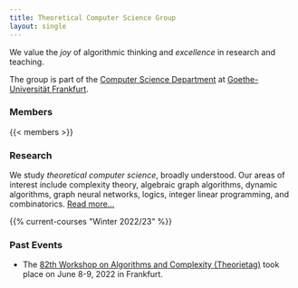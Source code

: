 ```yaml
---
title: Theoretical Computer Science Group
layout: single
---
```


We value the *joy* of algorithmic thinking and *excellence* in research and teaching.

The group is part of the [Computer Science Department](https://www.goethe-university-frankfurt.de/106076806/) at [Goethe-Universität Frankfurt](https://www.uni-frankfurt.de).

### Members

{{< members >}}

### Research

We study *theoretical computer science*, broadly understood. Our areas of interest include complexity theory, algebraic graph algorithms, dynamic algorithms, graph neural networks, logics, integer linear programming, and combinatorics.
[Read more...](/research/)

{{% current-courses "Winter 2022/23" %}}

### Past Events

- The [82th Workshop on Algorithms and Complexity (Theorietag)](/tt-82/) took place on June 8-9, 2022 in Frankfurt.
